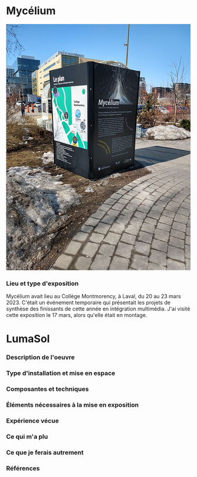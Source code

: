 # Mycélium
![Affiche](medias/mycelium_affiche_ext_04.jpg) 

### Lieu et type d'exposition
Mycélium avait lieu au Collège Montmorency, à Laval, du 20 au 23 mars 2023. C'était un événement temporaire qui présentait les projets de synthèse des finissants de cette année en intégration multimédia. J'ai visité cette exposition le 17 mars, alors qu'elle était en montage.
# LumaSol
### Description de l'oeuvre
### Type d'installation et mise en espace
### Composantes et techniques
### Éléments nécessaires à la mise en exposition
### Expérience vécue
### Ce qui m'a plu
### Ce que je ferais autrement
### Références

